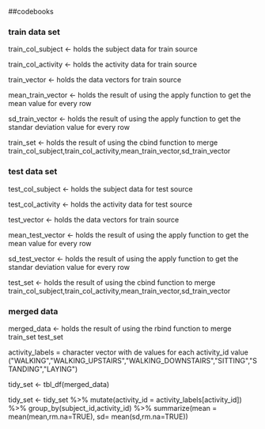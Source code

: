 ##codebooks 

### train data set

train_col_subject <- holds the subject data for train source


train_col_activity <- holds the activity data for train source


train_vector <- holds the data vectors for train source

mean_train_vector <- holds the result of using the apply function to get the mean value for every row

sd_train_vector <- holds the result of using the apply function to get the standar deviation  value for every row

train_set <-  holds the result of using the cbind function to merge train_col_subject,train_col_activity,mean_train_vector,sd_train_vector


### test data set

test_col_subject <- holds the subject data for test source


test_col_activity <- holds the activity data for test source


test_vector <- holds the data vectors for train source

mean_test_vector <- holds the result of using the apply function to get the mean value for every row

sd_test_vector <- holds the result of using the apply function to get the standar deviation  value for every row

test_set <-  holds the result of using the cbind function to merge train_col_subject,train_col_activity,mean_train_vector,sd_train_vector

### merged data

merged_data <- holds the result of using the rbind function to merge  train_set  test_set 

activity_labels = character vector with de values for each activity_id value ("WALKING","WALKING_UPSTAIRS","WALKING_DOWNSTAIRS","SITTING","STANDING","LAYING")

tidy_set <- tbl_df(merged_data)


tidy_set <- tidy_set %>%
  mutate(activity_id = activity_labels[activity_id]) %>%
  group_by(subject_id,activity_id) %>%
  summarize(mean = mean(mean,rm.na=TRUE), sd= mean(sd,rm.na=TRUE))
